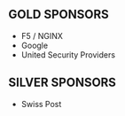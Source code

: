 ## GOLD SPONSORS

* F5 / NGINX
* Google
* United Security Providers

## SILVER SPONSORS

* Swiss Post
